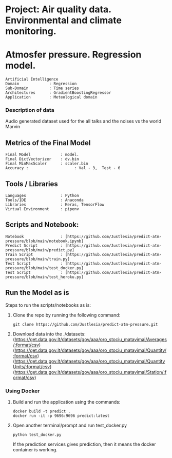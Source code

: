 # Project:  Air quality data. Environmental and climate monitoring.
# Atmosfer pressure. Regression model.
``` 
Artificial Intelligence  
Domain             : Regression
Sub-Domain         : Time series 
Architectures      : GradientBoostingRegressor
Application        : Meteological domain
```

### Description of data

Audio generated dataset used for the all talks and the noises vs the world Marvin

## Metrics of the Final Model
```
Final Model             : model.
Final DictVectorizer    : dv.bin
Final MinMaxScaler      : scaler.bin
Accuracy :                    : Val - 3,  Test - 6 
``` 
## Tools / Libraries
```
Languages               : Python
Tools/IDE               : Anaconda
Libraries               : Keras, TensorFlow
Virtual Environment     : pipenv
```

## Scripts and Notebook:
```
Notebook                : [https://github.com/Justlesia/predict-atm-pressure/blob/main/notebook.ipynb]
Predict Script          : [https://github.com/Justlesia/predict-atm-pressure/blob/main/predict.py]
Train Script            : [https://github.com/Justlesia/predict-atm-pressure/blob/main/train.py]
Test Script             : [https://github.com/Justlesia/predict-atm-pressure/blob/main/test_docker.py]
Test Script             : [https://github.com/Justlesia/predict-atm-pressure/blob/main/test_heroku.py]
```

## Run the Model as is  
Steps to run the scripts/notebooks as is:

1. Clone the repo by running the following command:
   ```
   git clone https://github.com/Justlesia/predict-atm-pressure.git
   ```

2. Download data into the ./datasets:
   (https://get.data.gov.lt/datasets/gov/aaa/oro_stociu_matavimai/Averages/:format/csv)
   (https://get.data.gov.lt/datasets/gov/aaa/oro_stociu_matavimai/Quantity/:format/csv)
   (https://get.data.gov.lt/datasets/gov/aaa/oro_stociu_matavimai/QuantityUnits/:format/csv)
   (https://get.data.gov.lt/datasets/gov/aaa/oro_stociu_matavimai/Station/:format/csv)


### Using Docker 
 
   1. Build and run the application using the commands:
      ```
      docker build -t predict . 
      docker run -it -p 9696:9696 predict:latest 
      ```
      
   2. Open another terminal/prompt and run test_docker.py  
      ``` 
      python test_docker.py
      ```
      If the prediction services gives prediction, then it means the docker container is working.
   
   
